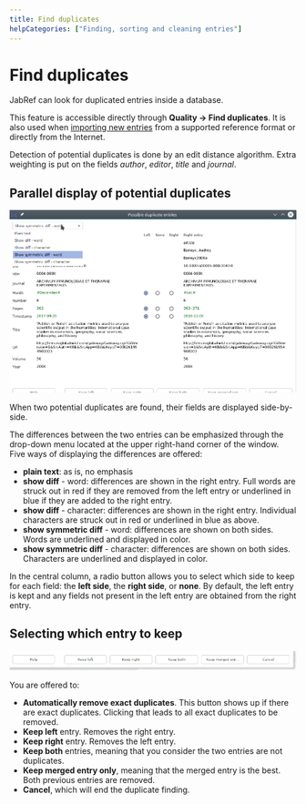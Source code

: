 ```yaml
---
title: Find duplicates
helpCategories: ["Finding, sorting and cleaning entries"]
---
```


# Find duplicates

JabRef can look for duplicated entries inside a database.

This feature is accessible directly through  **Quality → Find duplicates**.
It is also used when [importing new entries](ImportInspectionDialog)
from a supported reference format or directly from the Internet.

Detection of potential duplicates is done by an edit distance algorithm.
Extra weighting is put on the fields *author*, *editor*, *title* and *journal*.

## Parallel display of potential duplicates

![Screenshot of the parallel display](./images/FindDuplicatesWindow-ParallelDisplay.png)

When two potential duplicates are found, their fields are displayed side-by-side.

The differences between the two entries can be emphasized through the drop-down menu located
at the upper right-hand corner of the window.
Five ways of displaying the differences are offered:

- **plain text**: as is, no emphasis
- **show diff** - word: differences are shown in the right entry. Full words are struck out in red if they are removed from the left entry or underlined in blue if they are added to the right entry.
- **show diff** - character: differences are shown in the right entry. Individual characters are struck out in red or underlined in blue as above.
- **show symmetric diff** - word: differences are shown on both sides. Words are underlined and displayed in color.
- **show symmetric diff** - character: differences are shown on both sides.  Characters are underlined and displayed in color.

In the central column, a radio button allows you to select which side to keep for each field:
the **left side**, the **right side**, or **none**.
By default, the left entry is kept and any fields not present in the left entry are obtained from the right entry.



## Selecting which entry to keep

![Screenshot of the buttons to choose which entry to keep](./images/FindDuplicatesWindow-Selecting.png)

You are offered to:

- **Automatically remove exact duplicates**. This button shows up if there are exact duplicates. Clicking that leads to all exact duplicates to be removed.
- **Keep left** entry. Removes the right entry.
- **Keep right** entry. Removes the left entry.
- **Keep both** entries, meaning that you consider the two entries are not duplicates.
- **Keep merged entry only**, meaning that the merged entry is the best. Both previous entries are removed.
- **Cancel**, which will end the duplicate finding.

